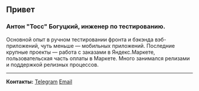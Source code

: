 ## Привет
### Антон "Тосс" Богуцкий, инженер по тестированию.
Основной опыт в ручном тестировании фронта и бэкэнда вэб-приложений, чуть меньше — мобильных приложений.
Последние крупные проекты — работа с заказами в Яндекс.Маркете, пользовательская часть оплаты в Маркете.
Много занимался релизами и поддержкой релизных процессов.

---

**Контакты:**
[Telegram](https://t.me/Fehltritt)
[Email](mailto:schicksalkreuzung@gmail.com)

<!--
**TossAntilles/TossAntilles** is a ✨ _special_ ✨ repository because its `README.md` (this file) appears on your GitHub profile.

Here are some ideas to get you started:

- 🔭 I’m currently working on ...
- 🌱 I’m currently learning ...
- 👯 I’m looking to collaborate on ...
- 🤔 I’m looking for help with ...
- 💬 Ask me about ...
- 📫 How to reach me: ...
- 😄 Pronouns: ...
- ⚡ Fun fact: ...
-->

